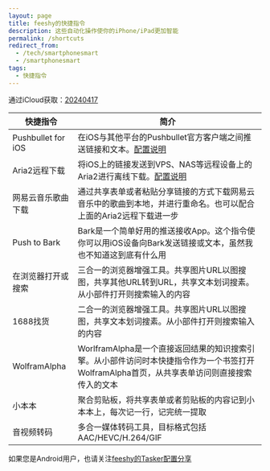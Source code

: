 ```yaml
---
layout: page
title: feeshy的快捷指令
description: 这些自动化操作使你的iPhone/iPad更加智能
permalink: /shortcuts
redirect_from:
  - /tech/smartphonesmart
  - /smartphonesmart
tags:
  - 快捷指令
---
```

通过iCloud获取：[20240417](https://www.icloud.com/shortcuts/f345c1bce05f4218bc83952f0e6dec34)

| 快捷指令               | 简介                                                                                 |
| ------------------ | ---------------------------------------------------------------------------------- |
| Pushbullet for iOS | 在iOS与其他平台的Pushbullet官方客户端之间推送链接和文本。[配置说明](/tech/pushbullet)                        |
| Aria2远程下载          | 将iOS上的链接发送到VPS、NAS等远程设备上的Aria2进行离线下载。[配置说明](/tech/aria2)                           |
| 网易云音乐歌曲下载          | 通过共享表单或者粘贴分享链接的方式下载网易云音乐中的歌曲到本地，并进行重命名。也可以配合上面的Aria2远程下载进一步                        |
| Push to Bark       | Bark是一个简单好用的推送接收App。这个指令使你可以用iOS设备向Bark发送链接或文本，虽然我也不知道这到底有什么用                      |
| 在浏览器打开或搜索          | 三合一的浏览器增强工具。共享图片URL以图搜图，共享其他URL转到URL，共享文本划词搜素。从小部件打开则搜索输入的内容                       |
| 1688找货             | 二合一的浏览器增强工具。共享图片URL以图搜图，共享文本划词搜素。从小部件打开则搜索输入的内容                                    |
| WolframAlpha       | WorlframAlpha是一个直接返回结果的知识搜索引擎。从小部件访问时本快捷指令作为一个书签打开WolframAlpha首页，从共享表单访问则直接搜索传入的文本 |
| 小本本                | 聚合剪贴板，将共享表单或者剪贴板的内容记到小本本上，每次记一行，记完统一提取                                             |
| 音视频转码              | 多合一媒体转码工具，目标格式包括AAC/HEVC/H.264/GIF                                                 |

如果您是Android用户，也请关注[feeshy的Tasker配置分享](https://feeshy.github.io/tasker-shares)